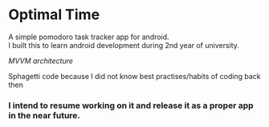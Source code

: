 # Optimal Time
A simple pomodoro task tracker app for android.  
I built this to learn android development during 2nd year of university.  

*MVVM architecture*

Sphagetti code because I did not know best practises/habits of coding back then 

### I intend to resume working on it and release it as a proper app in the near future. 

